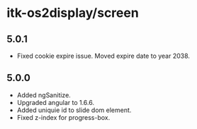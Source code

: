 # itk-os2display/screen

## 5.0.1

* Fixed cookie expire issue. Moved expire date to year 2038.

## 5.0.0

* Added ngSanitize.
* Upgraded angular to 1.6.6.
* Added uniquie id to slide dom element.
* Fixed z-index for progress-box.
